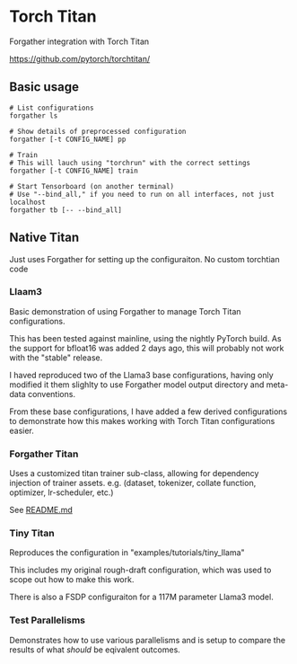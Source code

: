 # Torch Titan

Forgather integration with Torch Titan

https://github.com/pytorch/torchtitan/

## Basic usage

```
# List configurations
forgather ls

# Show details of preprocessed configuration
forgather [-t CONFIG_NAME] pp

# Train
# This will lauch using "torchrun" with the correct settings
forgather [-t CONFIG_NAME] train

# Start Tensorboard (on another terminal)
# Use "--bind_all," if you need to run on all interfaces, not just localhost
forgather tb [-- --bind_all]
```

## Native Titan

Just uses Forgather for setting up the configuraiton. No custom torchtian code

### Llaam3

Basic demonstration of using Forgather to manage Torch Titan configurations.

This has been tested against mainline, using the nightly PyTorch build. As the support for bfloat16 was added 2 days ago, this will probably not work with the "stable" release.

I haved reproduced two of the Llama3 base configurations, having only modified it them slighlty to use Forgather model output directory and meta-data conventions.

From these base configurations, I have added a few derived configurations to demonstrate how this makes working with Torch Titan configurations easier.

### Forgather Titan

Uses a customized titan trainer sub-class, allowing for dependency injection of trainer assets. e.g. (dataset, tokenizer, collate function, optimizer, lr-scheduler, etc.)

See [README.md](./tiny_titan/README.md)

### Tiny Titan

Reproduces the configuration in "examples/tutorials/tiny_llama"

This includes my original rough-draft configuration, which was used to scope out how to make this work.

There is also a FSDP configuraiton for a 117M parameter Llama3 model.

### Test Parallelisms

Demonstrates how to use various parallelisms and is setup to compare the results of what *should* be eqivalent outcomes.

